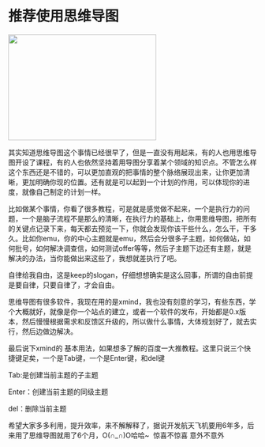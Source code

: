 # 推荐使用思维导图

<img loading="lazy" class="aligncenter size-full wp-image-398" src="http://www.zhangliguo.com/wp-content/uploads/2018/07/53c19de099f94f719eff6de86031da1d.gif" alt="" width="300" height="214" />

其实知道思维导图这个事情已经很早了，但是一直没有用起来，有的人也用思维导图开设了课程，有的人也依然坚持着用导图分享着某个领域的知识点。不管怎么样这个东西还是不错的，可以更加直观的把事情的整个脉络展现出来，让你更加清晰，更加明确你现的位置。还有就是可以起到一个计划的作用，可以体现你的进度，就像自己制定的计划一样。

比如做某个事情，你看了很多教程，可是就是感觉做不起来，一个是执行力的问题，一个是脑子流程不是那么的清晰，在执行力的基础上，你用思维导图，把所有的关键点记录下来，每天都去预览一下，你就会发现你该干些什么，怎么干，干多久。比如你emu，你的中心主题就是emu，然后会分很多子主题，如何做站，如何批号，如何解决调查信，如何测试offer等等，然后子主题下边还有主题，就是解决的办法，当你能做出来这些了，我想就差执行了吧。

自律给我自由，这是keep的slogan，仔细想想确实是这么回事，所谓的自由前提是要自律，只要自律了，才会自由。

思维导图有很多软件，我现在用的是xmind，我也没有刻意的学习，有些东西，学个大概就好，就像是你一个站点的建立，或者一个软件的发布，开始都是0.x版本，然后慢慢根据需求和反馈区升级的，所以做什么事情，大体规划好了，就去实行，然后边做边解决。

最后说下xmind的 基本用法，如果想多了解的百度一大推教程。这里只说三个快捷键足矣，一个是Tab键，一个是Enter键，和del键

Tab:是创建当前主题的子主题

Enter：创建当前主题的同级主题

del：删除当前主题

希望大家多多利用，提升效率，来不解解释了，据说开发航天飞机要用6年多，后来用了思维导图就用了6个月，O(∩_∩)O哈哈~  惊喜不惊喜 意外不意外
